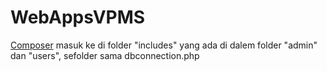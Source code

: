 # WebAppsVPMS
[Composer](https://drive.google.com/file/d/1PuHy5vvOkGnMtbbvG2PigNYbmkJGT-SG/view?usp=sharing) masuk ke di folder "includes" yang ada di dalem folder "admin" dan "users", sefolder sama dbconnection.php
